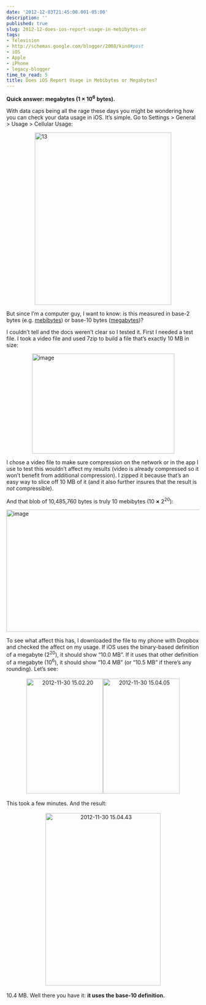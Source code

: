 ```yaml
---
date: '2012-12-03T21:45:00.001-05:00'
description: ''
published: true
slug: 2012-12-does-ios-report-usage-in-mebibytes-or
tags:
- Television
- http://schemas.google.com/blogger/2008/kind#post
- iOS
- Apple
- iPhone
- legacy-blogger
time_to_read: 5
title: Does iOS Report Usage in Mebibytes or Megabytes?
---
```


<p><strong>Quick answer: megabytes (1 × 10<sup>6</sup> bytes).</strong></p>  <p>With data caps being all the rage these days you might be wondering how you can check your data usage in iOS. It’s simple. Go to Settings &gt; General &gt; Usage &gt; Cellular Usage:</p>  <p><img alt="13" height="450" src="http://lh5.ggpht.com/-5GARYzc8OxA/UL1j1KVH4xI/AAAAAAAAFbQ/WYiYbd3TL8Y/13%25255B7%25255D.png?imgmax=800" style="float: none; margin: 3px auto; display: block;" title="13" width="356" /></p>  <p>But since I’m a computer guy, I want to know: is this measured in base-2 bytes (e.g. <a href="http://en.wikipedia.org/wiki/Mebibyte">mebibytes</a>) or base-10 bytes (<a href="http://en.wikipedia.org/wiki/Megabyte">megabytes</a>)? </p>  <p>I couldn’t tell and the docs weren’t clear so I tested it. First I needed a test file. I took a video file and used 7zip to build a file that’s exactly 10 MB in size:</p>  <p><img alt="image" height="261" src="http://lh5.ggpht.com/-r5ZyASm9coc/UL1j1hhtUhI/AAAAAAAAFbY/IFfXDnOBp2Y/image2.png?imgmax=800" style="float: none; margin: 3px auto; display: block;" title="image" width="371" /></p>  <p>I chose a video file to make sure compression on the network or in the app I use to test this wouldn’t affect my results (video is already compressed so it won’t benefit from additional compression). I zipped it because that’s an easy way to slice off 10 MB of it (and it also further insures that the result is <em>not</em> compressible).</p>  <p>And that blob of 10,485,760 bytes is truly 10 mebibytes (10 <b>×</b> 2<sup>20</sup>):</p>  <p><img alt="image" height="319" src="http://lh6.ggpht.com/-MpriLgyVKYg/UL1j2jlGqwI/AAAAAAAAFbg/i2utSa2WlD4/image5.png?imgmax=800" style="float: none; margin: 3px auto; display: block;" title="image" width="522" /></p>  <p>To see what affect this has, I downloaded the file to my phone with Dropbox and checked the affect on my usage. If iOS uses the binary-based definition of a megabyte (2<sup>20</sup>), it should show “10.0 MB”. If it uses that other definition of a megabyte (10<sup>6</sup>), it should show “10.4 MB” (or “10.5 MB” if there’s any rounding). Let’s see:</p>  <p align="center"><img alt="2012-11-30 15.02.20" height="300" src="http://lh6.ggpht.com/-nRQ3aYOhPGQ/UL1j3Pz4Y8I/AAAAAAAAFbo/J09FaPDdbwo/2012-11-30-15.02.203.png?imgmax=800" style="margin: 3px 0px; display: inline;" title="2012-11-30 15.02.20" width="200" /><img alt="2012-11-30 15.04.05" height="300" src="http://lh5.ggpht.com/-WXhC_vhT0IY/UL1j3wY8B3I/AAAAAAAAFbw/Ast7t1nILWQ/2012-11-30%25252015.04.05%25255B3%25255D.png?imgmax=800" style="margin: 3px 0px; display: inline;" title="2012-11-30 15.04.05" width="200" /></p>  <p>This took a few minutes. And the result:</p>  <p align="center"><img alt="2012-11-30 15.04.43" height="450" src="http://lh3.ggpht.com/-UxohuoqoDAg/UL1j4tTn9uI/AAAAAAAAFb4/G9tPeTZ9d50/2012-11-30-15.04.43%25255B1%25255D.png?imgmax=800" style="margin: 3px 0px; display: inline;" title="2012-11-30 15.04.43" width="300" /></p>          <p>10.4 MB. Well there you have it: <strong>it uses the base-10 definition.</strong></p>